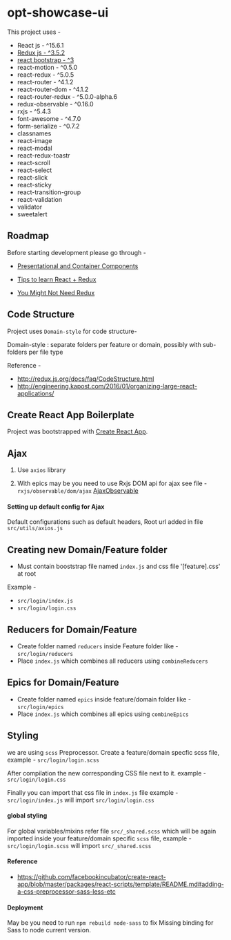 # opt-showcase-ui

This project uses -

- React js - ^15.6.1
- [Redux js - ^3.5.2](http://redux.js.org/)
- [react bootstrap - ^3](https://react-bootstrap.github.io/components.html)
- react-motion - ^0.5.0
- react-redux - ^5.0.5
- react-router - ^4.1.2
- react-router-dom - ^4.1.2
- react-router-redux - ^5.0.0-alpha.6
- redux-observable - ^0.16.0
- rxjs - ^5.4.3
- font-awesome - ^4.7.0
- form-serialize - ^0.7.2
- classnames
- react-image
- react-modal
- react-redux-toastr
- react-scroll
- react-select
- react-slick
- react-sticky
- react-transition-group
- react-validation
- validator
- sweetalert


## Roadmap

Before starting development please go through -

- [Presentational and Container Components
](https://medium.com/@dan_abramov/smart-and-dumb-components-7ca2f9a7c7d0)
- [Tips to learn React + Redux](https://www.robinwieruch.de/tips-to-learn-react-redux/)

- [You Might Not Need Redux](https://medium.com/@dan_abramov/you-might-not-need-redux-be46360cf367)

## Code Structure

Project uses `Domain-style` for code structure-

Domain-style : separate folders per feature or domain, possibly with sub-folders per file type

Reference -
- http://redux.js.org/docs/faq/CodeStructure.html
- http://engineering.kapost.com/2016/01/organizing-large-react-applications/


## Create React App Boilerplate

Project was bootstrapped with [Create React App](https://github.com/facebookincubator/create-react-app).

## Ajax

1. Use `axios` library

2. With epics may be you need to use Rxjs DOM api for ajax see file - `rxjs/observable/dom/ajax`
[AjaxObservable](http://reactivex.io/rxjs/file/es6/observable/dom/AjaxObservable.js.html)

#### Setting up default config for Ajax

Default configurations such as default headers, Root url added in file `src/utils/axios.js`

## Creating new Domain/Feature folder
- Must contain booststrap file named `index.js` and css file '[feature].css' at root

Example -

- `src/login/index.js`
- `src/login/login.css`

## Reducers for Domain/Feature

 - Create folder named `reducers` inside Feature folder like - `src/login/reducers`
- Place `index.js` which combines all reducers using `combineReducers`

## Epics for Domain/Feature

- Create folder named `epics` inside feature/domain folder like - `src/login/epics`
- Place `index.js` which combines all epics using `combineEpics`

## Styling

we are using `scss` Preprocessor. Create a feature/domain specfic scss file, example - `src/login/login.scss`

After compilation the new corresponding CSS file next to it.
example - `src/login/login.css`

Finally you can import that css file in `index.js` file
example - `src/login/index.js` will import `src/login/login.css`

#### global styling

For global variables/mixins refer file `src/_shared.scss` which will be again imported inside your feature/domain specific `scss` file, example - `src/login/login.scss` will import `src/_shared.scss`

#### Reference

- https://github.com/facebookincubator/create-react-app/blob/master/packages/react-scripts/template/README.md#adding-a-css-preprocessor-sass-less-etc


#### Deployment

May be you need to run `npm rebuild node-sass` to fix Missing binding for Sass to node current version.


